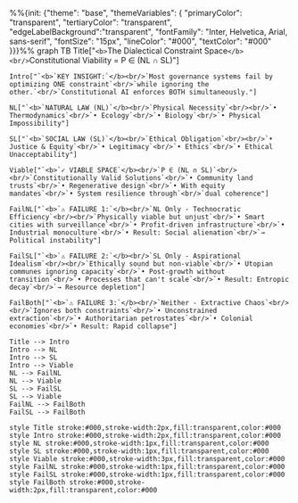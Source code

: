 %%{init: {"theme": "base", "themeVariables": {
  "primaryColor": "transparent",
  "tertiaryColor": "transparent",
  "edgeLabelBackground":"transparent",
  "fontFamily": "Inter, Helvetica, Arial, sans-serif",
  "fontSize": "15px",
  "lineColor": "#000",
  "textColor": "#000"
}}}%%
graph TB
    Title["`<b>`The Dialectical Constraint Space`</b><br/>`Constitutional Viability = P ∈ (NL ∩ SL)"]

    Intro["`<b>`KEY INSIGHT:`</b><br/>`Most governance systems fail by optimizing ONE constraint`<br/>`while ignoring the other.`<br/>`Constitutional AI enforces BOTH simultaneously."]

    NL["`<b>`NATURAL LAW (NL)`</b><br/>`Physical Necessity`<br/><br/>`• Thermodynamics`<br/>`• Ecology`<br/>`• Biology`<br/>`• Physical Impossibility"]

    SL["`<b>`SOCIAL LAW (SL)`</b><br/>`Ethical Obligation`<br/><br/>`• Justice & Equity`<br/>`• Legitimacy`<br/>`• Ethics`<br/>`• Ethical Unacceptability"]

    Viable["`<b>`✓ VIABLE SPACE`</b><br/>`P ∈ (NL ∩ SL)`<br/><br/>`Constitutionally Valid Solutions`<br/>`• Community land trusts`<br/>`• Regenerative design`<br/>`• With equity mandates`<br/>`• System resilience through`<br/>`dual coherence"]

    FailNL["`<b>`⚠ FAILURE 1:`</b><br/>`NL Only - Technocratic Efficiency`<br/><br/>`Physically viable but unjust`<br/>`• Smart cities with surveillance`<br/>`• Profit-driven infrastructure`<br/>`• Industrial monoculture`<br/>`• Result: Social alienation`<br/>`→ Political instability"]

    FailSL["`<b>`⚠ FAILURE 2:`</b><br/>`SL Only - Aspirational Idealism`<br/><br/>`Ethically sound but non-viable`<br/>`• Utopian communes ignoring capacity`<br/>`• Post-growth without transition`<br/>`• Processes that can't scale`<br/>`• Result: Entropic decay`<br/>`→ Resource depletion"]

    FailBoth["`<b>`⚠ FAILURE 3:`</b><br/>`Neither - Extractive Chaos`<br/><br/>`Ignores both constraints`<br/>`• Unconstrained extraction`<br/>`• Authoritarian petrostates`<br/>`• Colonial economies`<br/>`• Result: Rapid collapse"]

    Title --> Intro
    Intro --> NL
    Intro --> SL
    Intro --> Viable
    NL --> FailNL
    NL --> Viable
    SL --> FailSL
    SL --> Viable
    FailNL --> FailBoth
    FailSL --> FailBoth

    style Title stroke:#000,stroke-width:2px,fill:transparent,color:#000
    style Intro stroke:#000,stroke-width:2px,fill:transparent,color:#000
    style NL stroke:#000,stroke-width:1px,fill:transparent,color:#000
    style SL stroke:#000,stroke-width:1px,fill:transparent,color:#000
    style Viable stroke:#000,stroke-width:3px,fill:transparent,color:#000
    style FailNL stroke:#000,stroke-width:1px,fill:transparent,color:#000
    style FailSL stroke:#000,stroke-width:1px,fill:transparent,color:#000
    style FailBoth stroke:#000,stroke-width:2px,fill:transparent,color:#000
